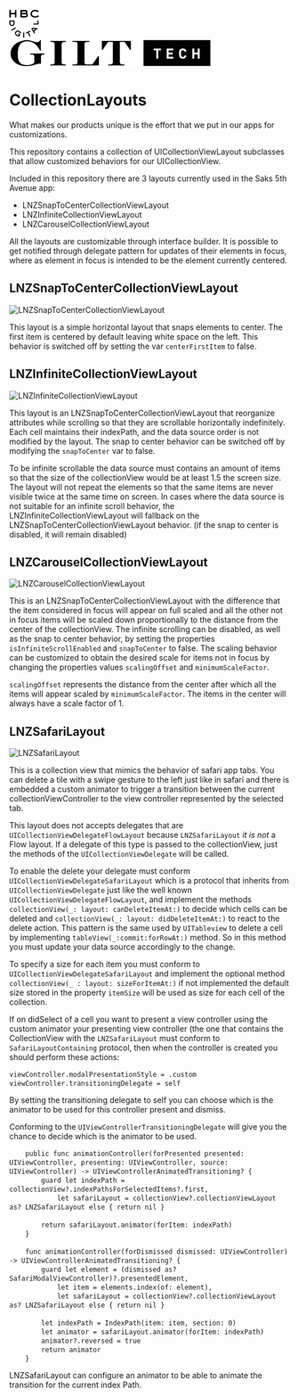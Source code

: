 ![HBC Digital](https://raw.githubusercontent.com/gilt/Cleanroom/master/Assets/hbc-digital-logo.png)     
![Gilt Tech](https://raw.githubusercontent.com/gilt/Cleanroom/master/Assets/gilt-tech-logo.png)

# CollectionLayouts
What makes our products unique is the effort that we put in our apps for customizations. 

This repository contains a collection of UICollectionViewLayout subclasses that allow customized behaviors for our UICollectionView.

Included in this repository there are 3 layouts currently used in the Saks 5th Avenue app:

* LNZSnapToCenterCollectionViewLayout
* LNZInfiniteCollectionViewLayout
* LNZCarouselCollectionViewLayout

All the layouts are customizable through interface builder. It is possible to get notified through delegate pattern for updates of their elements in focus, where as element in focus is intended to be the element currently centered.

## LNZSnapToCenterCollectionViewLayout

![LNZSnapToCenterCollectionViewLayout](./LNZSnapToCenterLayout.gif)

This layout is a simple horizontal layout that snaps elements to center. The first item is centered by default leaving white space on the left. This behavior is switched off by setting the var `centerFirstItem` to false.

## LNZInfiniteCollectionViewLayout

![LNZInfiniteCollectionViewLayout](./LNZInfiniteLayout.gif)

This layout is an LNZSnapToCenterCollectionViewLayout that reorganize attributes while scrolling so that they are scrollable horizontally indefinitely. 
Each cell maintains their indexPath, and the data source order is not modified by the layout. 
The snap to center behavior can be switched off by modifying the `snapToCenter` var to false.

To be infinite scrollable the data source must contains an amount of items so that the size of the collectionView would be at least 1.5 the screen size. 
The layout will not repeat the elements so that the same items are never visible twice at the same time on screen. In cases where the data source is not 
suitable for an infinite scroll behavior, the LNZInfiniteCollectionViewLayout will fallback on the LNZSnapToCenterCollectionViewLayout behavior. (if the snap to center is disabled, it will remain disabled)

## LNZCarouselCollectionViewLayout

![LNZCarouselCollectionViewLayout](./LNZCarouselLayout.gif)

This is an LNZSnapToCenterCollectionViewLayout with the difference that the item considered in focus will appear on full scaled and all the other not in focus items will be scaled down proportionally to the 
distance from the center of the collectionView. The infinite scrolling can be disabled, as well as the snap to center behavior, by setting the properties `isInfiniteScrollEnabled` and `snapToCenter` to false.
The scaling behavior can be customized to obtain the desired scale for items not in focus by changing the properties values `scalingOffset` and `minimumScaleFactor`.

`scalingOffset` represents the distance from the center after which all the items will appear scaled by `minimumScaleFactor`. The items in the center will always have a scale factor of 1.

## LNZSafariLayout

![LNZSafariLayout](./SafariLayout.gif)

This is a collection view that mimics the behavior of safari app tabs. You can delete a tile with a swipe gesture to the left just like in safari and there is embedded a custom animator to trigger a transition 
between the current collectionViewController to the view controller represented by the selected tab.

This layout does not accepts delegates that are `UICollectionViewDelegateFlowLayout` because `LNZSafariLayout` *it is not* a Flow layout. If a delegate of this type is passed to the collectionView, just the methods of the `UICollectionViewDelegate` will be called. 

To enable the delete your delegate must conform `UICollectionViewDelegateSafariLayout` which is a protocol that inherits from `UICollectionViewDelegate` just like the well known `UICollectionViewDelegateFlowLayout`, and implement the methods
`collectionView(_: layout: canDeleteItemAt:)` to decide which cells can be deleted and `collectionView(_: layout: didDeleteItemAt:)` to react to the delete action. This pattern is the same used by `UITableview` to delete a cell by implementing `tableView(_:commit:forRowAt:)` method. 
So in this method you must update your data source accordingly to the change.

To specify a size for each item you must conform to `UICollectionViewDelegateSafariLayout` and implement the optional method `collectionView(_ : layout: sizeForItemAt:)` if not implemented the default size stored in the property `itemSize` will be used as size for each cell of the collection.

If on didSelect of a cell you want to present a view controller using the custom animator your presenting view controller (the one that contains the CollectionView with the `LNZSafariLayout` must conform to `SafariLayoutContaining` protocol, then when the controller is created you should perform these actions:

```
viewController.modalPresentationStyle = .custom
viewController.transitioningDelegate = self
```

By setting the transitioning delegate to self you can choose which is the animator to be used for this controller present and dismiss.

Conforming to the `UIViewControllerTransitioningDelegate` will give you the chance to decide which is the animator to be used.

```
    public func animationController(forPresented presented: UIViewController, presenting: UIViewController, source: UIViewController) -> UIViewControllerAnimatedTransitioning? {
        guard let indexPath = collectionView?.indexPathsForSelectedItems?.first, 
        	let safariLayout = collectionView?.collectionViewLayout as? LNZSafariLayout else { return nil }
        
        return safariLayout.animator(forItem: indexPath)
    }
    
    func animationController(forDismissed dismissed: UIViewController) -> UIViewControllerAnimatedTransitioning? {
        guard let element = (dismissed as? SafariModalViewController)?.presentedElement,
            let item = elements.index(of: element),
            let safariLayout = collectionView?.collectionViewLayout as? LNZSafariLayout else { return nil }
            
        let indexPath = IndexPath(item: item, section: 0)
        let animator = safariLayout.animator(forItem: indexPath)
        animator?.reversed = true
        return animator
    }
```

LNZSafariLayout can configure an animator to be able to animate the transition for the current index Path.
